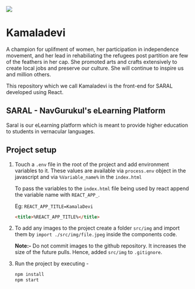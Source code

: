 <img src="https://i2.wp.com/www.womensweb.in/wp-content/uploads/2012/04/Kamaladevi-Chattopadhaya.png?resize=856%2C354" />

# Kamaladevi
A champion for uplifment of women, her participation in independence movement, and her lead in rehabiliating the refugees post partition are few of the feathers in her cap. She promoted arts and crafts extensively to create local jobs and preserve our culture. She will continue to inspire us and million others.

This repository which we call Kamaladevi is the front-end for SARAL developed using React.

## SARAL - NavGurukul's eLearning Platform
Saral is our eLearning platform which is meant to provide higher education to students in vernacular languages.

## Project setup

1. Touch a `.env` file in the root of the project and add environment variables to it. These values are available via
`process.env` object in the javascript and via `%Variable_name%` in the `index.html`

	To pass the variables to the `index.html` file being used by react append the variable name with `REACT_APP_`.

	Eg: 
`REACT_APP_TITLE=KamalaDevi`

	```html
	<title>%REACT_APP_TITLE%</title>
	```

2. To add any images to the project create a folder `src/img` and import them by `import ./src/img/file.jpeg` inside the components code.

	**Note:-** Do not commit images to the github repository. It increases the size 	of the future pulls. Hence, added `src/img` to `.gitignore`. 

3. Run the project by executing - 

	```javascript
	npm install
	npm start
	```

